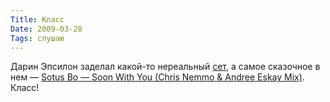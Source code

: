 ```yaml
---
Title: Класс
Date: 2009-03-28
Tags: слушаю
---
```


Дарин Эпсилон заделал какой-то нереальный [сет](http://www.progressivehouse.com/progcast.php/3/194"), а самое сказочное в нем — [Sotus Bo — Soon With You (Chris Nemmo &amp; Andree Eskay Mix)](http://www5.zippyshare.com/v/65996204/file.html). Класс!